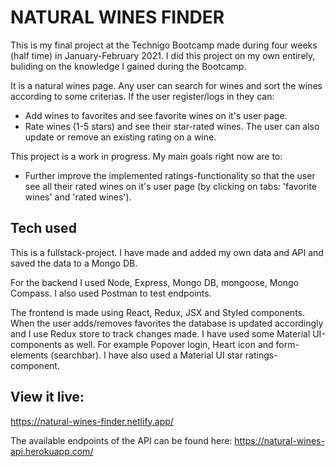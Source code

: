 # NATURAL WINES FINDER
This is my final project at the Technigo Bootcamp made during four weeks (half time) in January-February 2021.
I did this project on my own entirely, buliding on the knowledge I gained during the Bootcamp.

It is a natural wines page. Any user can search for wines and sort the wines according to some criterias.
If the user register/logs in they can:
- Add wines to favorites and see favorite wines on it's user page.
- Rate wines (1-5 stars) and see their star-rated wines. The user can also update or remove an existing rating on a wine.

This project is a work in progress. My main goals right now are to: 
- Further improve the implemented ratings-functionality so that the user see all their rated wines on it's user page (by clicking on tabs: 'favorite wines' and 'rated wines').

## Tech used
This is a fullstack-project. I have made and added my own data and API and saved the data to a Mongo DB.

For the backend I used Node, Express, Mongo DB, mongoose, Mongo Compass.
I also used Postman to test endpoints.

The frontend is made using React, Redux, JSX and Styled components. 
When the user adds/removes favorites the database is updated accordingly and I use Redux store to track changes made.
I have used some Material UI-components as well. For example Popover login, Heart icon and form-elements (searchbar). I have also used a Material UI star ratings-component.

## View it live:
https://natural-wines-finder.netlify.app/


The available endpoints of the API can be found here: 
https://natural-wines-api.herokuapp.com/

